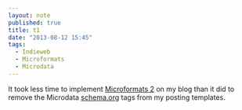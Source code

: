 ```yaml
---
layout: note
published: true
title: t1
date: "2013-08-12 15:45"
tags: 
  - Indieweb
  - Microformats
  - Microdata
---
```


It took less time to implement [Microformats 2](http://microformats.org/wiki/microformats2) on my blog than it did to remove the Microdata [schema.org](http://schema.org/docs/full.html) tags from my posting templates.
